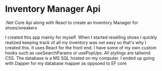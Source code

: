 # Inventory Manager Api
.Net Core Api along with React to create an Inventory Manager for shoes/sneakers

I created this app mainly for myself. When I started reselling shoes I quickly realized keeping track of all my inventory was not easy so that's why I created this.
It uses React for the front end. I have some of my own custom hooks such as useSearchParams or usePopUps. All stylings are tailwind CSS. 
The database is a MS SQL hosted on my computer. I ended up going with Dapper for my database mapper as oppsoed to EF core
